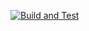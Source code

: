 [![Build and Test](https://github.com/sdrankova/Student-App/actions/workflows/pipeline.yml/badge.svg)](https://github.com/sdrankova/Student-App/actions/workflows/pipeline.yml)
